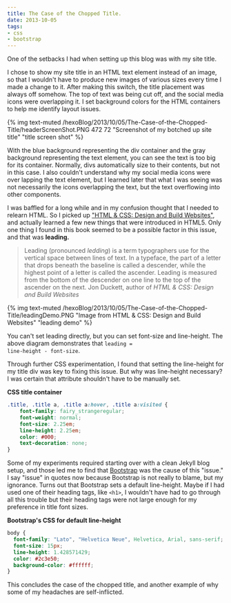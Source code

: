 ```yaml
---
title: The Case of the Chopped Title.
date: 2013-10-05
tags:
- css
- bootstrap
---
```


One of the setbacks I had when setting up this blog was with my site title.

I chose to show my site title in an HTML text element instead of an image, so that I wouldn't have to produce new images of various sizes every time I made a change to it. After making this switch, the title placement was always off somehow. The top of text was being cut off, and the social media icons were overlapping it. I set background colors for the HTML containers to help me identify layout issues.

{% img text-muted /hexoBlog/2013/10/05/The-Case-of-the-Chopped-Title/headerScreenShot.PNG 472 72 "Screenshot of my botched up site title" "title screen shot" %}

With the blue background representing the div container and the gray background representing the text element, you can see the text is too big for its container. Normally, divs automatically size to their contents, but not in this case. I also couldn't understand why my social media icons were over lapping the text element, but I learned later that what I was seeing was not necessarily the icons overlapping the text, but the text overflowing into other components.

I was baffled for a long while and in my confusion thought that I needed to relearn HTML. So I picked up ["HTML & CSS: Design and Build Websites"][html-and-css-book], and actually learned a few new things that were introduced in HTML5. Only one thing I found in this book seemed to be a possible factor in this issue, and that was <strong>leading.</strong>

> Leading (pronounced <em>ledding</em>) is a term typographers use for the vertical space between lines of text. In a typeface, the part of a letter that drops beneath the baseline is called
> a descender, while the highest point of a letter is called the ascender. Leading is measured from the bottom of the descender on one line to the top of the ascender on the next.
> Jon Duckett, author of <cite title="HTML &#38; CSS: Design and Build Websites">HTML &#38; CSS: Design and Build Websites

{% img text-muted /hexoBlog/2013/10/05/The-Case-of-the-Chopped-Title/leadingDemo.PNG "Image from HTML &#38; CSS: Design and Build Websites" "leading demo" %}

You can't set leading directly, but you can set font-size and line-height. The above diagram demonstrates that <code>leading = line-height - font-size</code>.

Through further CSS experimentation, I found that setting the line-height for my title div was key to fixing this issue. But why was line-height necessary? I was certain that attribute shouldn't have to be manually set.

**CSS title container**

```css
.title, .title a, .title a:hover, .title a:visited {
	font-family: fairy_strangeregular;
	font-weight: normal;
	font-size: 2.25em;
	line-height: 2.25em;
	color: #000;
	text-decoration: none;
}
```

Some of my experiments required starting over with a clean Jekyll blog setup, and those led me to find that [Bootstrap][bootstrap-3.0.0] was the cause of this "issue." I say "issue" in quotes now because Bootstrap is not really to blame, but my ignorance. Turns out that Bootstrap sets a default line-height. Maybe if I had used one of their heading tags, like <code>&#60;h1&#62;</code>, I wouldn't have had to go through all this trouble but their heading tags were not large enough for my preference in title font sizes.

**Bootstrap's CSS for default line-height**
```css
body {
  font-family: "Lato", "Helvetica Neue", Helvetica, Arial, sans-serif;
  font-size: 15px;
  line-height: 1.428571429;
  color: #2c3e50;
  background-color: #ffffff;
}
```

This concludes the case of the chopped title, and another example of why some of my headaches are self-inflicted.

[bootstrap-3.0.0]: http://getbootstrap.com/
[html-and-css-book]: http://www.htmlandcssbook.com/
